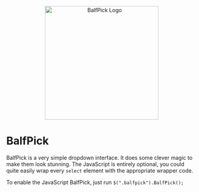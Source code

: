 <p align="center">
  <img src="https://www.jamiebalfour.scot/projects/wisp/balfpick/BalfPick.png" alt="BalfPick Logo" width="300">
</p>

# BalfPick
BalfPick is a very simple dropdown interface. It does some clever magic to make them look stunning. The JavaScript is 
entirely optional, you could quite easily wrap every `select` element with the appropriate wrapper code.

To enable the JavaScript BalfPick, just run `$(".balfpick").BalfPick();`
